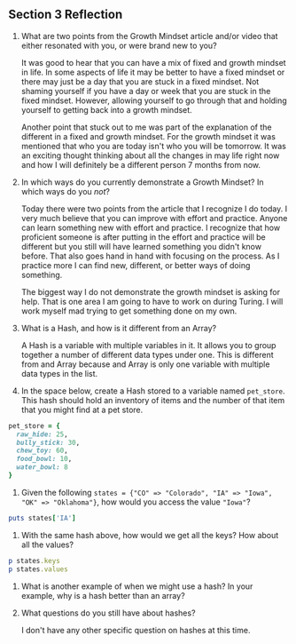 ## Section 3 Reflection

1. What are two points from the Growth Mindset article and/or video that either resonated with you, or were brand new to you?  

   It was good to hear that you can have a mix of fixed and growth mindset in life. In some aspects of life it may be better to have a fixed mindset or there may just be a day that you are stuck in a fixed mindset. Not shaming yourself if you have a day or week that you are stuck in the fixed mindset. However, allowing yourself to go through that and holding yourself to getting back into a growth mindset.

   Another point that stuck out to me was part of the explanation of the different in a fixed and growth mindset. For the growth mindset it was mentioned that who you are today isn't who you will be tomorrow. It was an exciting thought thinking about all the changes in may life right now and how I will definitely be a different person 7 months from now.

1. In which ways do you currently demonstrate a Growth Mindset? In which ways do you _not_?  

   Today there were two points from the article that I recognize I do today. I very much believe that you can improve with effort and practice. Anyone can learn something new with effort and practice. I recognize that how proficient someone is after putting in the effort and practice will be different but you still will have learned something you didn't know before. That also goes hand in hand with focusing on the process. As I practice more I can find new, different, or better ways of doing something.

   The biggest way I do not demonstrate the growth mindset is asking for help. That is one area I am going to have to work on during Turing. I will work myself mad trying to get something done on my own.

1. What is a Hash, and how is it different from an Array?  

   A Hash is a variable with multiple variables in it. It allows you to group together a number of different data types under one. This is different from and Array because and Array is only one variable with multiple data types in the list.

1. In the space below, create a Hash stored to a variable named `pet_store`.  This hash should hold an inventory of items and the number of that item that you might find at a pet store.  

```ruby
pet_store = {
  raw_hide: 25,
  bully_stick: 30,
  chew_toy: 60,
  food_bowl: 10,
  water_bowl: 8
}
```
1. Given the following `states = {"CO" => "Colorado", "IA" => "Iowa", "OK" => "Oklahoma"}`, how would you access the value `"Iowa"`?  

```ruby
puts states['IA']
```


1. With the same hash above, how would we get all the keys?  How about all the values?  

```ruby
p states.keys
p states.values
```

1. What is another example of when we might use a hash?  In your example, why is a hash better than an array?  

   

1. What questions do you still have about hashes?  

   I don't have any other specific question on hashes at this time.
